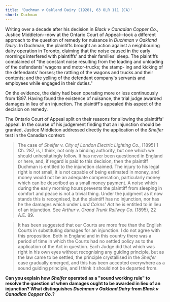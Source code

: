 ```yaml
---
title: 'Duchman v Oakland Dairy (1928), 63 OLR 111 (CA)'
short: Duchman
---
```



Writing over a decade after his decision in *Black v Canadian Copper Co.*, Justice Middleton--now at the Ontario Court of Appeal--took a different approach to the question of remedy for nuisance in *Duchman v Oakland Dairy*. In Duchman, the plaintiffs brought an action against a neighbouring dairy operation in Toronto, claiming that the noise caused in the early mornings interfered with plaintiffs' and their families' sleep. The plaintiffs complained of "the constant noise resulting from the loading and unloading of the defendants' wagons and motor-trucks; the stamp- ing and kicking of the defendants' horses; the rattling of the wagons and trucks and their contents; and the yelling of the defendant company's servants and employees while engaged in their duties."

On the evidence, the dairy had been operating more or less continuously from 1897. Having found the existence of nuisance, the trial judge awarded damages in lieu of an injunction. The plaintiff's appealed this aspect of the decision on remedy. 

The Ontario Court of Appeal split on their reasons for allowing the plaintiffs' appeal. In the course of his judgement finding that an injunction should be granted, Justice Middleton addressed directly the application of the *Shelfer* test in the Canadian context:

> The case of *Shelfer v. City of London Electric Lighting Co.*, [1895] 1 Ch. 287, is, I think, not only a binding authority, but one which we should unhesitatingly follow. It has never been questioned in England or here, and, if regard is paid to this decision, then the plaintiff Duchman is entitled to the injunction claimed. The injury to his legal right is not small, it is not capable of being estimated in money, and money would not be an adequate compensation, particularly money which can be described as a small money payment. A noise which during the early morning hours prevents the plaintiff from sleeping in comfort and peace is not a trivial thing. Under the judgment as it now stands this is recognised, but the plaintiff has no injunction, nor has he the damages which under *Lord Cairns' Act* he is entitled to in lieu of an injunction. See *Arthur v. Grand Trunk Railway Co.*
(1895), 22 A.E. 89.

> It has been suggested that our Courts are more free than the English Courts in substituting damages for an injunction. I do not agree with this proposition. Both in England and in this country there was a period of time in which the Courts had no settled policy as to the application of the Act in question. Each Judge did that which was right in his own eyes without recognising any guiding principle, but as the law came to be settled, the principle crystallised in the *Shelfer* case gradually emerged, and this has been accepted everywhere as a sound guiding principle, and I think it should not be departed from.

**Can you explain how *Shelfer* operated as a "sound working rule" to resolve the question of when damages ought to be awarded in lieu of an injunction? What distinguishes *Duchman v Oakland Dairy* from *Black v Canadian Copper Co.*?**
